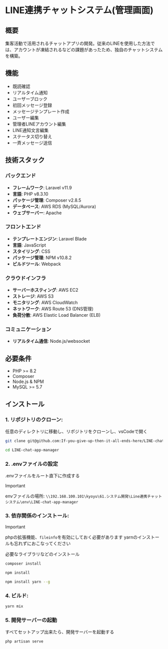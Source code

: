 # LINE連携チャットシステム(管理画面)
## 概要
集客活動で活用されるチャットアプリの開発。従来のLINEを使用した方法では、アカウントが凍結されるなどの課題があったため、独自のチャットシステムを構築。

## 機能
- 既読確認
- リアルタイム通知
- ユーザーブロック
- 初回メッセージ登録
- メッセージテンプレート作成
- ユーザー編集
- 管理者LINEアカウント編集
- LINE通知文言編集
- ステータス切り替え
- 一斉メッセージ送信

## 技術スタック

### バックエンド
- **フレームワーク**: Laravel v11.9
- **言語**: PHP v8.3.10
- **パッケージ管理**: Composer v2.8.5
- **データベース**: AWS RDS (MySQL/Aurora)
- **ウェブサーバー**: Apache

### フロントエンド
- **テンプレートエンジン**: Laravel Blade
- **言語**: JavaScript
- **スタイリング**: CSS
- **パッケージ管理**: NPM v10.8.2
- **ビルドツール**: Webpack

### クラウドインフラ
- **サーバーホスティング**: AWS EC2
- **ストレージ**: AWS S3
- **モニタリング**: AWS CloudWatch
- **ネットワーク**: AWS Route 53 (DNS管理)
- **負荷分散**: AWS Elastic Load Balancer (ELB)

### コミュニケーション
- **リアルタイム通信**: Node.js/websocket

## 必要条件
- PHP >= 8.2
- Composer
- Node.js & NPM
- MySQL >= 5.7

## インストール
### 1. リポジトリのクローン:
任意のディレクトリに移動し、リポジトリをクローンし、vsCodeで開く
```bash
git clone git@github.com:If-you-give-up-then-it-all-ends-here/LINE-chat-app-manager.git
```
```bash
cd LINE-chat-app-manager
```

### 2. .envファイルの設定
.envファイルをルート直下に作成する
> [!IMPORTANT]
> envファイルの場所: `\\192.168.100.101\kyoyu\61.システム開発\Line連携チャットシステム\env\LINE-chat-app-manager`

### 3. 依存関係のインストール:
> [!IMPORTANT]
> phpの拡張機能、`fileinfo`を有効にしておく必要があります
> yarnのインストールも忘れずにおこなってください

必要なライブラリなどのインストール
```bash
composer install
```
```bash
npm install
```
```bash
npm install yarn --g
```

### 4. ビルド:
```bash
yarn mix
```

### 5. 開発サーバーの起動
すべてセットアップ出来たら、開発サーバーを起動する
```bash
php artisan serve
```

